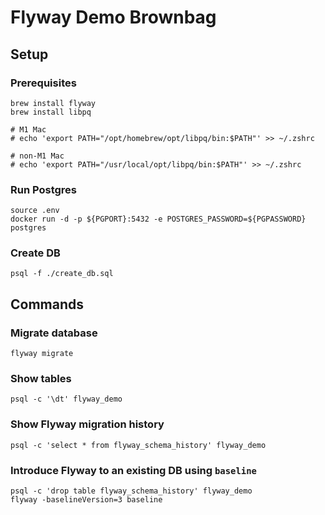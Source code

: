 # Flyway Demo Brownbag

## Setup
### Prerequisites

```shell
brew install flyway
brew install libpq

# M1 Mac
# echo 'export PATH="/opt/homebrew/opt/libpq/bin:$PATH"' >> ~/.zshrc

# non-M1 Mac
# echo 'export PATH="/usr/local/opt/libpq/bin:$PATH"' >> ~/.zshrc
```

### Run Postgres
```shell
source .env
docker run -d -p ${PGPORT}:5432 -e POSTGRES_PASSWORD=${PGPASSWORD} postgres
```

### Create DB
```shell
psql -f ./create_db.sql
```

## Commands

### Migrate database
```shell
flyway migrate
```

### Show tables
```shell
psql -c '\dt' flyway_demo
```

### Show Flyway migration history
```shell
psql -c 'select * from flyway_schema_history' flyway_demo
```

### Introduce Flyway to an existing DB using `baseline`
```shell
psql -c 'drop table flyway_schema_history' flyway_demo
flyway -baselineVersion=3 baseline
```

